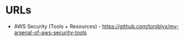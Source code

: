 # URLs

* AWS Security (Tools + Resources) - https://github.com/toniblyx/my-arsenal-of-aws-security-tools
